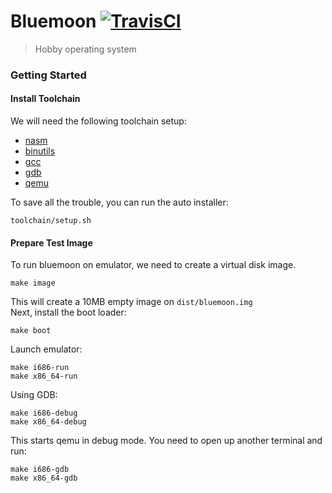 # Bluemoon [![TravisCI][travis-image]][travis-url]
> Hobby operating system

### Getting Started
#### Install Toolchain
We will need the following toolchain setup:
- [nasm](https://www.nasm.us/)
- [binutils](https://www.gnu.org/software/binutils/)
- [gcc](https://www.gnu.org/software/gcc/)
- [gdb](https://www.gnu.org/software/gdb/)
- [qemu](https://www.qemu.org/)

To save all the trouble, you can run the auto installer:
```
toolchain/setup.sh
```

#### Prepare Test Image
To run bluemoon on emulator, we need to create a virtual disk image.
```
make image
```
This will create a 10MB empty image on `dist/bluemoon.img`  
Next, install the boot loader:
```
make boot
```
Launch emulator:
```
make i686-run
make x86_64-run
```
Using GDB:
```
make i686-debug
make x86_64-debug
```
This starts qemu in debug mode. You need to open up another terminal and run:
```
make i686-gdb
make x86_64-gdb
```

<!-- Markdown link & img dfn's -->
[travis-image]: https://travis-ci.org/shadow-paw/bluemoon.svg?branch=master
[travis-url]: https://travis-ci.org/shadow-paw/bluemoon
